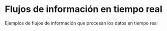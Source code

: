 # Flujos de información en tiempo real

Ejemplos de flujos de información que procesan los datos en tiempo real